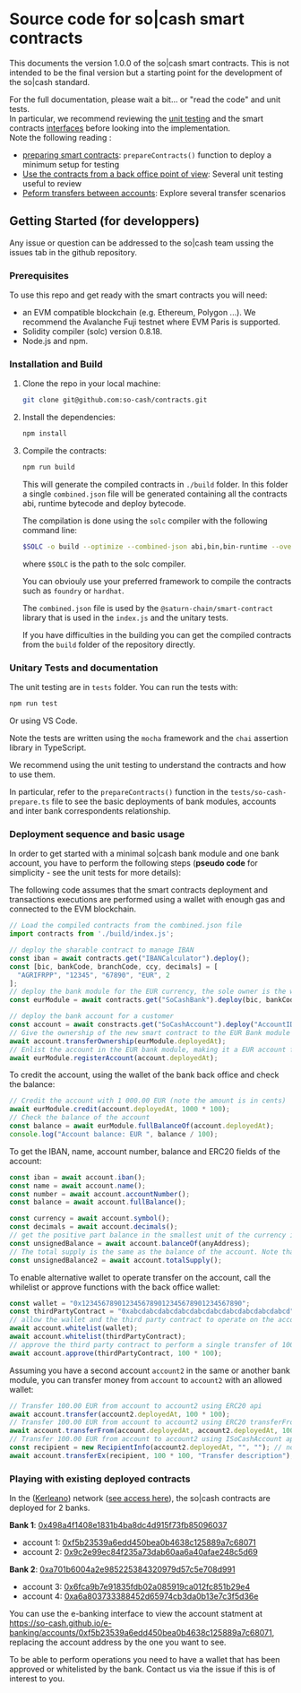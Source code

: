 # Source code for so|cash smart contracts

This documents the version 1.0.0 of the so|cash smart contracts.
This is not intended to be the final version but a starting point for the development of the so|cash standard.

For the full documentation, please wait a bit... or "read the code" and unit tests.   
In particular, we recommend reviewing the [unit testing](https://github.com/so-cash/contracts/tree/main/tests) and the smart contracts [interfaces](https://github.com/so-cash/contracts/tree/main/src/intf) before looking into the implementation.   
Note the following reading :
* [preparing smart contracts](https://github.com/so-cash/contracts/blob/1a63fda2f2f272e36100d082726bf08cd3567ceb/tests/so-cash-prepare.ts#L13): `prepareContracts()` function to deploy a minimum setup for testing
* [Use the contracts from a back office point of view](https://github.com/so-cash/contracts/blob/1a63fda2f2f272e36100d082726bf08cd3567ceb/tests/bo-actions.spec.ts#L9): Several unit testing useful to review
* [Peform transfers between accounts](https://github.com/so-cash/contracts/blob/1a63fda2f2f272e36100d082726bf08cd3567ceb/tests/interbank-actions.spec.ts#L11): Explore several transfer scenarios

## Getting Started (for developpers)

Any issue or question can be addressed to the so|cash team ussing the issues tab in the github repository.

### Prerequisites

To use this repo and get ready with the smart contracts you will need:
* an EVM compatible blockchain (e.g. Ethereum, Polygon ...). We recommend the Avalanche Fuji testnet where EVM Paris is supported.
* Solidity compiler (solc) version 0.8.18.
* Node.js and npm.

### Installation and Build

1. Clone the repo in your local machine:
   ```sh
   git clone git@github.com:so-cash/contracts.git
   ```
2. Install the dependencies:
   ```sh
   npm install
   ```
3. Compile the contracts:
   ```sh
   npm run build
   ```
   This will generate the compiled contracts in `./build` folder. In this folder a single `combined.json` file will be generated containing all the contracts abi, runtime bytecode and deploy bytecode. 

   The compilation is done using the `solc` compiler with the following command line:
   ```sh
   $SOLC -o build --optimize --combined-json abi,bin,bin-runtime --overwrite --base-path . --include-path ./node_modules src/*/*.sol
   ```
   where `$SOLC` is the path to the solc compiler.

   You can obviouly use your preferred framework to compile the contracts such as `foundry` or `hardhat`.

   The `combined.json` file is used by the `@saturn-chain/smart-contract` library that is used in the `index.js` and the unitary tests.

   If you have difficulties in the building you can get the compiled contracts from the `build` folder of the repository directly.

### Unitary Tests and documentation

The unit testing are in `tests` folder. You can run the tests with:
```sh
npm run test
```
Or using VS Code.

Note the tests are written using the `mocha` framework and the `chai` assertion library in TypeScript.

We recommend using the unit testing to understand the contracts and how to use them.

In particular, refer to the `prepareContracts()` function in the `tests/so-cash-prepare.ts` file to see the basic deployments of bank modules, accounts and inter bank correspondents relationship.

### Deployment sequence and basic usage

In order to get started with a minimal so|cash bank module and one bank account, you have to perform the following steps (**pseudo code** for simplicity - see the unit tests for more details):

The following code assumes that the smart contracts deployment and transactions executions are performed using a wallet with enough gas and connected to the EVM blockchain.

```typescript
// Load the compiled contracts from the combined.json file
import contracts from './build/index.js';

// deploy the sharable contract to manage IBAN
const iban = await contracts.get("IBANCalculator").deploy();
const [bic, bankCode, branchCode, ccy, decimals] = [
  "AGRIFRPP", "12345", "67890", "EUR", 2
];
// deploy the bank module for the EUR currency, the sole owner is the wallet that deploys it, assumed to be the back office wallet of the bank.
const eurModule = await contracts.get("SoCashBank").deploy(bic, bankCode, branchCode, ccy);

// deploy the bank account for a customer
const account = await constracts.get("SoCashAccount").deploy("AccountID");
// Give the ownership of the new smart contract to the EUR Bank module
await account.transferOwnership(eurModule.deployedAt);
// Enlist the account in the EUR bank module, making it a EUR account for that client in that bank
await eurModule.registerAccount(account.deployedAt);
```

To credit the account, using the wallet of the bank back office and check the balance:
```typescript
// Credit the account with 1 000.00 EUR (note the amount is in cents)
await eurModule.credit(account.deployedAt, 1000 * 100);
// Check the balance of the account
const balance = await eurModule.fullBalanceOf(account.deployedAt);
console.log("Account balance: EUR ", balance / 100);
```

To get the IBAN, name, account number, balance and ERC20 fields of the account:
```typescript
const iban = await account.iban();
const name = await account.name();
const number = await account.accountNumber();
const balance = await account.fullBalance();

const currency = await account.symbol();
const decimals = await account.decimals();
// get the positive part balance in the smallest unit of the currency ignoring the provided address
const unsignedBalance = await account.balanceOf(anyAddress);
// The total supply is the same as the balance of the account. Note that the bank module also has a total supply that is the sum of all the balances of the accounts.
const unsignedBalance2 = await account.totalSupply();
```

To enable alternative wallet to operate transfer on the account, call the whilelist or approve functions with the back office wallet:
```typescript
const wallet = "0x1234567890123456789012345678901234567890";
const thirdPartyContract = "0xabcdabcdabcdabcdabcdabcdabcdabcdabcdabcd";
// allow the wallet and the third party contract to operate on the account
await account.whitelist(wallet);
await account.whitelist(thirdPartyContract);
// approve the third party contract to perform a single transfer of 100.00 EUR using the standard ERC20 api
await account.approve(thirdPartyContract, 100 * 100);
```

Assuming you have a second account `account2` in the same or another bank module, you can transfer money from `account` to `account2` with an allowed wallet:
```typescript
// Transfer 100.00 EUR from account to account2 using ERC20 api
await account.transfer(account2.deployedAt, 100 * 100);
// Transfer 100.00 EUR from account to account2 using ERC20 transferFrom allowance
await account.transferFrom(account.deployedAt, account2.deployedAt, 100 * 100);
// Transfer 100.00 EUR from account to account2 using ISoCashAccount api (cover both cases above)
const recipient = new RecipientInfo(account2.deployedAt, "", ""); // no BIC or IBAN when the address of the beneficiary is provided
await account.transferEx(recipient, 100 * 100, "Transfer description");
```

### Playing with existing deployed contracts
In the ([Kerleano](https://github.com/ethereum-pocr/kerleano)) network ([see access here](https://chainlist.org/chain/1804)), the so|cash contracts are deployed for 2 banks. 

**Bank 1**: [0x498a4f1408e1831b4ba8dc4d915f73fb85096037](https://ethereum-pocr.github.io/explorer/kerleano/account/0x498a4f1408e1831b4ba8dc4d915f73fb85096037)
* account 1: [0xf5b23539a6edd450bea0b4638c125889a7c68071](https://ethereum-pocr.github.io/explorer/kerleano/account/0xf5b23539a6edd450bea0b4638c125889a7c68071)
* account 2: [0x9c2e99ec84f235a73dab60aa6a40afae248c5d69](https://ethereum-pocr.github.io/explorer/kerleano/account/0x9c2e99ec84f235a73dab60aa6a40afae248c5d69)

**Bank 2**: [0xa701b6004a2e985225384320979d57c5e708d991](https://ethereum-pocr.github.io/explorer/kerleano/account/0xa701b6004a2e985225384320979d57c5e708d991)
* account 3: [0x6fca9b7e91835fdb02a085919ca012fc851b29e4](https://ethereum-pocr.github.io/explorer/kerleano/account/0x6fca9b7e91835fdb02a085919ca012fc851b29e4)
* account 4: [0xa6a803733388452d65974cb3da0b13e7c3f5d36e](https://ethereum-pocr.github.io/explorer/kerleano/account/0xa6a803733388452d65974cb3da0b13e7c3f5d36e)

You can use the e-banking interface to view the account statment at https://so-cash.github.io/e-banking/accounts/0xf5b23539a6edd450bea0b4638c125889a7c68071, replacing the account address by the one you want to see.

To be able to perform operations you need to have a wallet that has been approved or whitelisted by the bank. Contact us via the issue if this is of interest to you.

